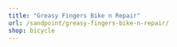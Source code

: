 ```yaml
---
title: "Greasy Fingers Bike n Repair"
url: /sandpoint/greasy-fingers-bike-n-repair/
shop: bicycle
---
```


